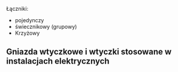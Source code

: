 Łączniki:
 - pojedynczy
 - świecznikowy (grupowy)
 - Krzyżowy

## Gniazda wtyczkowe i wtyczki stosowane w instalacjach elektrycznych
